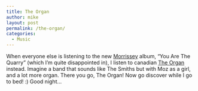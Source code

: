 ```yaml
---
title: The Organ
author: mike
layout: post
permalink: /the-organ/
categories:
  - Music
---
```

When everyone else is listening to the new <a target="_blank" href="http://www.morrissey-solo.com/">Morrissey</a> album, &#8220;You Are The Quarry&#8221; (which I&#8217;m quite disappointed in), I listen to canadian <a target="_blank" href="http://www.theorgan.ca/">The Organ</a> instead. Imagine a band that sounds like The Smiths but with Moz as a girl, and a lot more organ. There you go, The Organ! Now go discover while I go to bed! :) Good night&#8230;